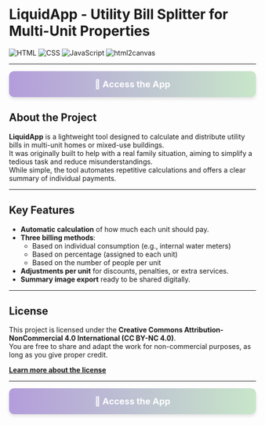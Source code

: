 # LiquidApp - Utility Bill Splitter for Multi-Unit Properties

![HTML](https://img.shields.io/badge/HTML5-E34F26?logo=html5&logoColor=white)
![CSS](https://img.shields.io/badge/CSS3-1572B6?logo=css3&logoColor=white)
![JavaScript](https://img.shields.io/badge/JavaScript-F7DF1E?logo=javascript&logoColor=black)
![html2canvas](https://img.shields.io/badge/html2canvas-0.5.0-blue)

---
<a href="https://daga321.github.io/LiquidApp/" target="_blank" style="
  display: block;
  width: 100%;
  padding: 16px 0;
  font-size: 18px;
  font-weight: bold;
  text-align: center;
  color: white;
  background: linear-gradient(90deg, #B39DDB, #C8E6C9);
  border-radius: 10px;
  text-decoration: none;
  box-shadow: 0 4px 6px rgba(0,0,0,0.1);
">
  🚀 Access the App
</a>

## About the Project

**LiquidApp** is a lightweight tool designed to calculate and distribute utility bills in multi-unit homes or mixed-use buildings.  
It was originally built to help with a real family situation, aiming to simplify a tedious task and reduce misunderstandings.  
While simple, the tool automates repetitive calculations and offers a clear summary of individual payments.

---

## Key Features

- **Automatic calculation** of how much each unit should pay.
- **Three billing methods**:
  - Based on individual consumption (e.g., internal water meters)
  - Based on percentage (assigned to each unit)
  - Based on the number of people per unit
- **Adjustments per unit** for discounts, penalties, or extra services.
- **Summary image export** ready to be shared digitally.

---

## License

This project is licensed under the **Creative Commons Attribution-NonCommercial 4.0 International (CC BY-NC 4.0)**.  
You are free to share and adapt the work for non-commercial purposes, as long as you give proper credit.

[**Learn more about the license**](https://creativecommons.org/licenses/by-nc/4.0/)

---

<a href="https://daga321.github.io/LiquidApp/" target="_blank" style="
  display: block;
  width: 100%;
  padding: 16px 0;
  font-size: 18px;
  font-weight: bold;
  text-align: center;
  color: white;
  background: linear-gradient(90deg, #B39DDB, #C8E6C9);
  border-radius: 10px;
  text-decoration: none;
  box-shadow: 0 4px 6px rgba(0,0,0,0.1);
">
  🚀 Access the App
</a>
